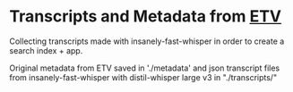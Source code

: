 # Transcripts and Metadata from [ETV](https://uoa.etv.org.nz)

Collecting transcripts made with insanely-fast-whisper in order to create a search index + app.

Original metadata from ETV saved in './metadata' and json transcript files from insanely-fast-whisper with distil-whisper large v3 in "./transcripts/"